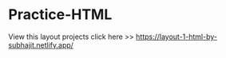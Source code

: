 # Practice-HTML
View this layout projects click here  >>  https://layout-1-html-by-subhajit.netlify.app/
